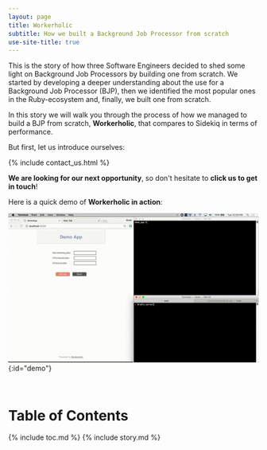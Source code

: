 ```yaml
---
layout: page
title: Workerholic
subtitle: How we built a Background Job Processor from scratch
use-site-title: true
---
```


This is the story of how three Software Engineers decided to shed some light on Background Job Processors by building one from scratch.
We started by developing a deeper understanding about the use for a Background Job Processor (BJP), then we identified the most popular ones in the Ruby-ecosystem and, finally, we built one from scratch.

In this story we will walk you through the process of how we managed to build a BJP from scratch, **Workerholic**, that compares to Sidekiq in terms of performance.

But first, let us introduce ourselves:

{% include contact_us.html %}

**We are looking for our next opportunity**, so don't hesitate to **click us to get in touch**!

Here is a quick demo of **Workerholic in action**:

![demo_workerholic](/img/demo_workerholic_0.gif){:id="demo"}

<br>

<h1>Table of Contents</h1>

{% include toc.md %}
{% include story.md %}
